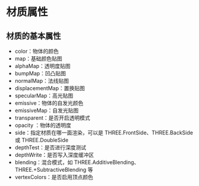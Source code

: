 # 材质属性

## 材质的基本属性

+ color：物体的颜色
+ map：基础颜色贴图
+ alphaMap：透明度贴图
+ bumpMap：凹凸贴图
+ normalMap：法线贴图
+ displacementMap：置换贴图
+ specularMap：高光贴图
+ emissive：物体的自发光颜色
+ emissiveMap：自发光贴图
+ transparent：是否开启透明模式
+ opacity ：物体的透明度
+ side：指定材质在哪一面渲染，可以是 THREE.FrontSide、THREE.BackSide 或 THREE.DoubleSide
+ depthTest：是否进行深度测试
+ depthWrite：是否写入深度缓冲区
+ blending：混合模式，如 THREE.AdditiveBlending、THREE.+SubtractiveBlending 等
+ vertexColors：是否启用顶点颜色
